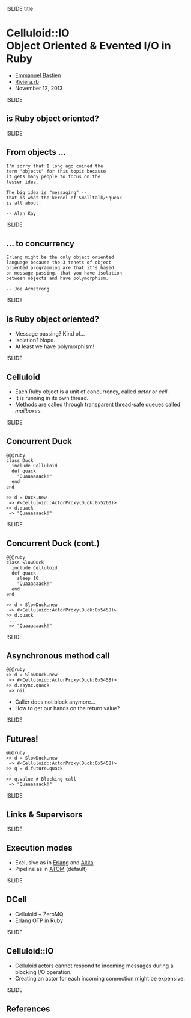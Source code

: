 !SLIDE title
# Celluloid::IO<br/>Object Oriented & Evented I/O in Ruby #
<div class="title_desc">
  <ul>
    <li><a href="http://twitter.com/ebastien">Emmanuel Bastien</a></li>
    <li><a href="http://rivierarb.fr">Riviera.rb</a></li>
    <li>November 12, 2013</li>
  </ul>
</div>

!SLIDE
## is Ruby object oriented? ##

!SLIDE
## From objects ... ##

    I'm sorry that I long ago coined the
    term "objects" for this topic because
    it gets many people to focus on the
    lesser idea.

    The big idea is "messaging" --
    that is what the kernel of Smalltalk/Squeak
    is all about.

    -- Alan Kay

!SLIDE
## ... to concurrency ##

    Erlang might be the only object oriented
    language because the 3 tenets of object
    oriented programming are that it's based
    on message passing, that you have isolation
    between objects and have polymorphism.

    -- Joe Armstrong

!SLIDE
## is Ruby object oriented? ##
* Message passing? Kind of...
* Isolation? Nope.
* At least we have polymorphism!

!SLIDE
## Celluloid ##
* Each Ruby object is a unit of concurrency, called _actor_
  or _cell_.
* It is running in its own thread.
* Methods are called through transparent thread-safe queues
  called _mailboxes_.

!SLIDE
## Concurrent Duck ##
    @@@ruby
    class Duck
      include Celluloid
      def quack
        "Quaaaaaack!"
      end
    end

    >> d = Duck.new
     => #<Celluloid::ActorProxy(Duck:0x5260)>
    >> d.quack
     => "Quaaaaaack!"

!SLIDE
## Concurrent Duck (cont.) ##
    @@@ruby
    class SlowDuck
      include Celluloid
      def quack
        sleep 10
        "Quaaaaaack!"
      end
    end

    >> d = SlowDuck.new
     => #<Celluloid::ActorProxy(Duck:0x5458)>
    >> d.quack
     ...
     => "Quaaaaaack!"

!SLIDE
## Asynchronous method call ##
    @@@ruby
    >> d = SlowDuck.new
     => #<Celluloid::ActorProxy(Duck:0x5458)>
    >> d.async.quack
     => nil

* Caller does not block anymore...
* How to get our hands on the return value?

!SLIDE
## Futures! ##

    @@@ruby
    >> d = SlowDuck.new
     => #<Celluloid::ActorProxy(Duck:0x5458)>
    >> q = d.future.quack
    ...
    >> q.value # Blocking call
     => "Quaaaaaack!"

!SLIDE
## Links & Supervisors ##

!SLIDE
## Execution modes ##
* Exclusive as in [Erlang](http://www.erlang.org) and [Akka](http://akka.io/)
* Pipeline as in [ATOM](http://python.org/workshops/1997-10/proceedings/atom/)
  (default)

!SLIDE
## DCell ##
* Celluloid + ZeroMQ
* Erlang OTP in Ruby 

!SLIDE
## Celluloid::IO ##
* Celluloid actors cannot respond to incoming messages
  during a blocking I/O operation.
* Creating an actor for each incoming connection might
  be expensive.

!SLIDE
## References ##
